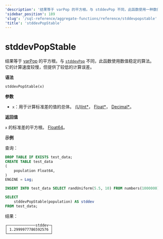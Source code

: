 ```yaml
---
'description': '结果等于 varPop 的平方根。与 stddevPop 不同，此函数使用一种数值稳定的算法。'
'sidebar_position': 189
'slug': '/sql-reference/aggregate-functions/reference/stddevpopstable'
'title': 'stddevPopStable'
---
```



# stddevPopStable

结果等于 [varPop](../../../sql-reference/aggregate-functions/reference/varpop.md) 的平方根。与 [`stddevPop`](../reference/stddevpop.md) 不同，此函数使用数值稳定的算法。它的计算速度较慢，但提供了较低的计算误差。

**语法**

```sql
stddevPopStable(x)
```

**参数**

- `x`：用于计算标准差的值的总体。 [(U)Int*](../../data-types/int-uint.md)， [Float*](../../data-types/float.md)， [Decimal*](../../data-types/decimal.md)。

**返回值**

`x` 的标准差的平方根。 [Float64](../../data-types/float.md)。

**示例**

查询：

```sql
DROP TABLE IF EXISTS test_data;
CREATE TABLE test_data
(
    population Float64,
)
ENGINE = Log;

INSERT INTO test_data SELECT randUniform(5.5, 10) FROM numbers(1000000)

SELECT
    stddevPopStable(population) AS stddev
FROM test_data;
```

结果：

```response
┌─────────────stddev─┐
│ 1.2999977786592576 │
└────────────────────┘
```

